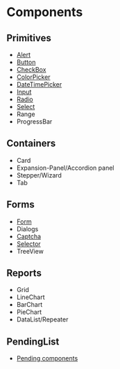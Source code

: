 # Components

## Primitives

* [Alert](/docs/components/primitive/alert.md)
* [Button](/docs/components/primitive/button.md)
* [CheckBox](/docs/components/primitive/checkBox.md)
* [ColorPicker](/docs/components/primitive/colorPicker.md)
* [DateTimePicker](/docs/components/primitive/dateTimePicker.md)
* [Input](/docs/components/primitive/input.md)
* [Radio](/docs/components/primitive/radio.md)
* [Select](/docs/components/primitive/select.md)
* Range
* ProgressBar

## Containers
* Card
* Expansion-Panel/Accordion panel
* Stepper/Wizard
* Tab

## Forms
* [Form](/docs/components/form/form.md)
* Dialogs
* [Captcha]( /docs/components/form/from-captcha.md)
* [Selector](/docs/components/form/from-selector.md)
* TreeView

## Reports
* Grid
* LineChart
* BarChart
* PieChart
* DataList/Repeater

## PendingList
* [Pending components](pendingComponents.md)
